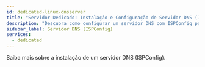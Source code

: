 ```yaml
---
id: dedicated-linux-dnsserver
title: "Servidor Dedicado: Instalação e Configuração de Servidor DNS (ISPConfig)"
description: "Descubra como configurar um servidor DNS com ISPConfig para uma gestão eficiente de domínios e controle de rede → Saiba mais agora"
sidebar_label: Servidor DNS (ISPConfig)
services:
  - dedicated
---
```


Saiba mais sobre a instalação de um servidor DNS (ISPConfig).

<InlineVoucher />